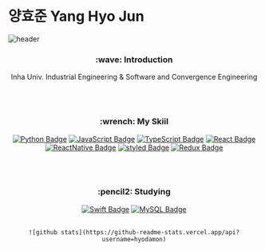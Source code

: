 # 양효준 Yang Hyo Jun 

![header](https://capsule-render.vercel.app/api?type=transparent&fontColor=703ee5&text=Hi,%20there!&height=180&fontSize=80&desc=HyodaMon's%20GitHub&descAlignY=73&descAlign=60)

<div align=center>
  
  <h3>:wave: Introduction </h3>
 Inha Univ. Industrial Engineering & Software and Convergence Engineering
  
<br/><br/>
  
  <h3>:wrench: My Skiil</h3>
  
  [![Python Badge](https://img.shields.io/badge/Python-3776AB?style=flat-square&logo=Python&logoColor=white)](https://www.python.org/)
  [![JavaScript Badge](https://img.shields.io/badge/JavaScript-F7DF1E?style=flat-square&logo=JavaScript&logoColor=white)](https://javascript.info/)
  [![TypeScript Badge](https://img.shields.io/badge/Typescript-235A97?style=flat-square&logo=Typescript&logoColor=white)](https://www.typescriptlang.org/)
  [![React Badge](https://img.shields.io/badge/React-61DAFB?style=flat-square&logo=React&logoColor=white)](https://reactjs.org/)
  [![ReactNative Badge](https://img.shields.io/badge/ReactNative-61DAFB?style=flat-square&logo=React&logoColor=white)](https://reactnative.dev/)
  [![styled Badge](https://img.shields.io/badge/Styled-DB7093?style=flat-square&logo=styled-components&logoColor=white)](https://www.apollographql.com/)
  [![Redux Badge](https://img.shields.io/badge/Redux-764ABC?style=flat-square&logo=Redux&logoColor=white)](https://ko.redux.js.org/introduction/getting-started/)
  
<br/><br/>
  
  <h3>:pencil2: Studying</h3>

  [![Swift Badge](https://img.shields.io/badge/swift-F05138?style=flat-square&logo=swift&logoColor=white)](https://developer.apple.com/kr/swift/)
  [![MySQL Badge](https://img.shields.io/badge/MySQL-4479A1?style=flat-square&logo=MySQL&logoColor=white)](https://developer.apple.com/kr/swift/)
<br/><br/>
  <div>
    
    ![github stats](https://github-readme-stats.vercel.app/api?username=hyodamon)

  </div>
  
</div>

<!--
**hyodamon/hyodamon** is a ✨ _special_ ✨ repository because its `README.md` (this file) appears on your GitHub profile.

Here are some ideas to get you started:

- 🔭 I’m currently working on ...
- 🌱 I’m currently learning ...
- 👯 I’m looking to collaborate on ...
- 🤔 I’m looking for help with ...
- 💬 Ask me about ...
- 📫 How to reach me: ...
- 😄 Pronouns: ...
- ⚡ Fun fact: ...
-->
